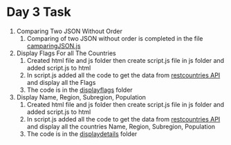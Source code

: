 # Day 3 Task

1. Comparing Two JSON Without Order
    1. Comparing of two JSON without order is completed in the file [camparingJSON.js](./comparingJSON.js)
2. Display Flags For all The Countries
    1. Created html file and js folder then create script.js file in js folder and added script.js to html 
    2. In script.js added all the code to get the data from [restcountries API](https://restcountries.com/v3.1/all) and display all the Flags
    3. The code is in the [displayflags](./displayflags/) folder
3. Display Name, Region, Subregion, Population
    1. Created html file and js folder then create script.js file in js folder and added script.js to html 
    2. In script.js added all the code to get the data from [restcountries API](https://restcountries.com/v3.1/all) and display all the countries Name, Region, Subregion, Population
    3. The code is in the [displaydetails](./displaydetails/) folder    
